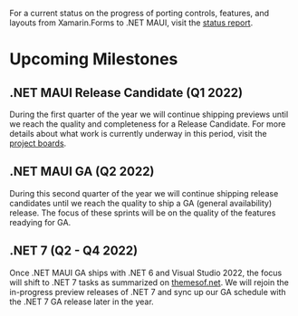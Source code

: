 For a current status on the progress of porting controls, features, and layouts from Xamarin.Forms to .NET MAUI, visit the [status report](https://github.com/dotnet/maui/wiki/status).

# Upcoming Milestones

## **.NET MAUI Release Candidate (Q1 2022)**

During the first quarter of the year we will continue shipping previews until we reach the quality and completeness for a Release Candidate. For more details about what work is currently underway in this period, visit the [project boards](https://github.com/dotnet/maui/projects). 

## **.NET MAUI GA (Q2 2022)**

During this second quarter of the year we will continue shipping release candidates until we reach the quality to ship a GA (general availability) release. The focus of these sprints will be on the quality of the features readying for GA.

## **.NET 7 (Q2 - Q4 2022)**

Once .NET MAUI GA ships with .NET 6 and Visual Studio 2022, the focus will shift to .NET 7 tasks as summarized on [themesof.net](https://themesof.net/). We will rejoin the in-progress preview releases of .NET 7 and sync up our GA schedule with the .NET 7 GA release later in the year.